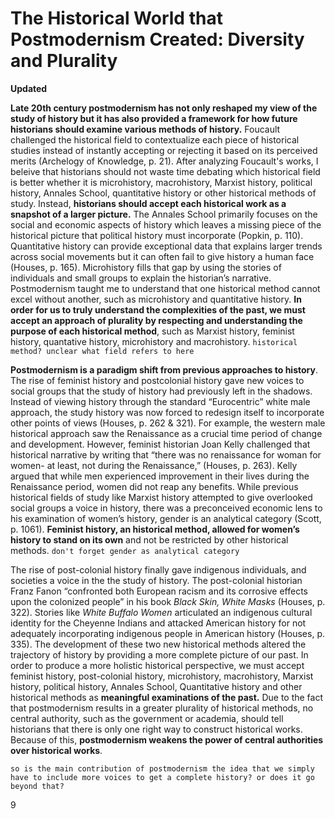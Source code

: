 # The Historical World that Postmodernism Created: Diversity and Plurality
**Updated**

**Late 20th century postmodernism has not only reshaped my view of the study of history but it has also provided a framework for how future historians should examine various methods of history.** Foucault challenged the historical field to contextualize each piece of historical studies instead of instantly accepting or rejecting it based on its perceived merits (Archelogy of Knowledge, p. 21). After analyzing Foucault's works, I beleive that historians should not waste time debating which historical field is better whether it is microhistory, macrohistory, Marxist history, political history, Annales School, quantitative history or other historical methods of study. Instead, **historians should accept each historical work as a snapshot of a larger picture.** The Annales School primarily focuses on the social and economic aspects of history which leaves a missing piece of the historical picture that political history must incorporate (Popkin, p. 110). Quantitative history can provide exceptional data that explains larger trends across social movements but it can often fail to give history a human face (Houses, p. 165). Microhistory fills that gap by using the stories of individuals and small groups to explain the historian’s narrative. Postmodernism taught me to understand that one historical method cannot excel without another, such as microhistory and quantitative history. **In order for us to truly understand the complexities of the past, we must accept an approach of plurality by respecting and understanding the purpose of each historical method**, such as Marxist history, feminist history, quantative history, microhistory and macrohistory. `historical method? unclear what field refers to here`
	
**Postmodernism is a paradigm shift from previous approaches to history**. The rise of feminist history and postcolonial history gave new voices to social groups that the study of history had previously left in the shadows. Instead of viewing history through the standard “Eurocentric” white male approach, the study history was now forced to redesign itself to incorporate other points of views (Houses, p. 262 & 321). For example, the western male historical approach saw the Renaissance as a crucial time period of change and development. However, feminist historian Joan Kelly challenged that historical narrative by writing that “there was no renaissance for woman for women- at least, not during the Renaissance,” (Houses, p. 263). Kelly argued that while men experienced improvement in their lives during the Renaissance period, women did not reap any benefits. While previous historical fields of study like Marxist history attempted to give overlooked social groups a voice in history, there was a preconceived economic lens to his examination of women’s history, gender is an analytical category (Scott, p. 1061). **Feminist history, an historical method, allowed for women’s history to stand on its own** and not be restricted by other historical methods. `don't forget gender as analytical category`
	
The rise of post-colonial history finally gave indigenous individuals, and societies a voice in the the study of history. The post-colonial historian Franz Fanon “confronted both European racism and its corrosive effects upon the colonized people” in his book *Black Skin, White Masks* (Houses, p. 322). Stories like *White Buffalo Women* articulated an indigenous cultural identity for the Cheyenne Indians and attacked American history for not adequately incorporating indigenous people in American history (Houses, p. 335). The development of these two new historical methods altered the trajectory of history by providing a more complete picture of our past. In order to produce a more holistic historical perspective, we must accept feminist history, post-colonial history, microhistory, macrohistory, Marxist history, political history, Annales School, Quantitative history and other historical methods as **meaningful examinations of the past.** Due to the fact that postmodernism results in a greater plurality of historical methods, no central authority, such as the government or academia, should tell historians that there is only one right way to construct historical works. Because of this, **postmodernism weakens the power of central authorities over historical works**.


`so is the main contribution of postmodernism the idea that we simply have to include more voices to get a complete history? or does it go beyond that?`

9

